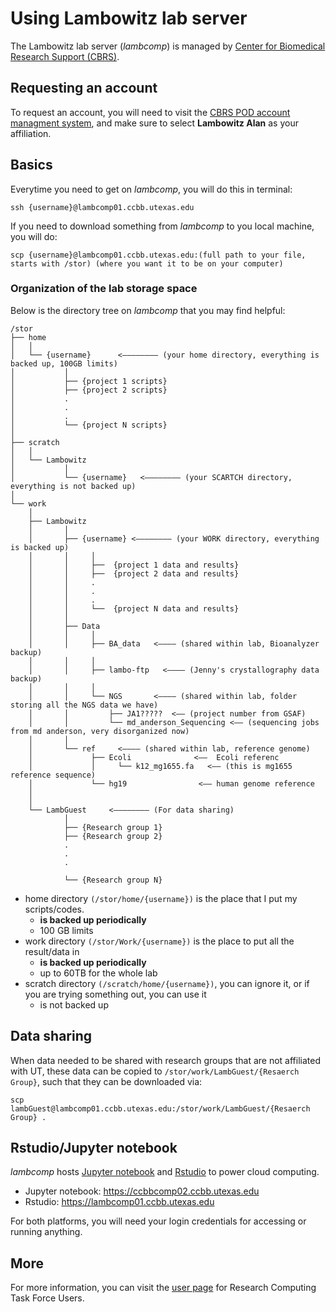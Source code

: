 # Using Lambowitz lab server #

The Lambowitz lab server (*lambcomp*) is managed by [Center for Biomedical Research Support (CBRS)](https://sites.cns.utexas.edu/cbrs/cbrs-administration).

## Requesting an account  ##

To request an account, you will need to visit the [CBRS POD account managment system](https://rctf-account-request.icmb.utexas.edu/cqb), and make sure to select **Lambowitz Alan** as your affiliation.


## Basics ##

Everytime you need to get on *lambcomp*, you will do this in terminal:

```	
ssh {username}@lambcomp01.ccbb.utexas.edu
```

If you need to download something from *lambcomp* to you local machine, you will do:

```
scp {username}@lambcomp01.ccbb.utexas.edu:(full path to your file, starts with /stor) (where you want it to be on your computer)
```

### Organization of the lab storage space ###

Below is the directory tree on *lambcomp* that you may find helpful:

```
/stor
├── home
│   │             
│   └── {username}      <———————— (your home directory, everything is backed up, 100GB limits)
│           │         
│           ├── {project 1 scripts} 
│           ├── {project 2 scripts} 
│           .
│           .
│           .
│           └── {project N scripts}
│                
├── scratch
│   │             
│   └── Lambowitz
│           │         
│           └── {username}   <———————— (your SCARTCH directory, everything is not backed up)
│                
└── work
    │             
    ├── Lambowitz
    │       │         
    │       ├── {username} <———————— (your WORK directory, everything is backed up)
    │       │     │
    │       │     ├──  {project 1 data and results}
    │       │     ├──  {project 2 data and results}
    │       │     .
    │       │     .
    │       │     .
    │       │     └──  {project N data and results}
    │       │         
    │       ├── Data
    │       │     │
    │       │     ├── BA_data   <———— (shared within lab, Bioanalyzer backup) 
    │       │     │
    │       │     ├── lambo-ftp   <———— (Jenny's crystallography data backup) 
    │       │     │
    │       │     └── NGS		<———— (shared within lab, folder storing all the NGS data we have)
    │       │         ├── JA1?????  <—— (project number from GSAF)
    │       │         └── md_anderson_Sequencing <—— (sequencing jobs from md anderson, very disorganized now)
    │       │         
    │       └── ref     <———— (shared within lab, reference genome)
    │             ├── Ecoli              <——  Ecoli referenc
    │             │     └── k12_mg1655.fa   <—— (this is mg1655 reference sequence)
    │             └── hg19                <—— human genome reference 
    │
    │            
    └── LambGuest     <———————— (For data sharing)
            │         
            ├── {Research group 1}
            ├── {Research group 2}
            .
            .
            .

            └── {Research group N} 
```

- home directory ```(/stor/home/{username})``` is the place that I put my scripts/codes.  
    - **is backed up periodically**
    - 100 GB limits
- work directory ```(/stor/Work/{username})``` is the place to put all the result/data in  
    - **is backed up periodically**
    - up to 60TB for the whole lab
- scratch directory ```(/scratch/home/{username})```, you can ignore it, or if you are trying something out, you can use it 
    - is not backed up
    

## Data sharing ##
When data needed to be shared with research groups that are not affiliated with UT, these data can be copied to ```/stor/work/LambGuest/{Resaerch Group}```, such that they can be downloaded via:

```
scp lambGuest@lambcomp01.ccbb.utexas.edu:/stor/work/LambGuest/{Resaerch Group} .
```

## Rstudio/Jupyter notebook ##

*lambcomp* hosts [Jupyter notebook](http://jupyter.org/) and [Rstudio](https://www.rstudio.com/) to power cloud computing. 

- Jupyter notebook: https://ccbbcomp02.ccbb.utexas.edu
- Rstudio: https://lambcomp01.ccbb.utexas.edu

For both platforms, you will need your login credentials for accessing or running anything.

## More ##

For more information, you can visit the [user page](https://wikis.utexas.edu/display/RCTFusers/POD+Accounts) for Research Computing Task Force Users.

